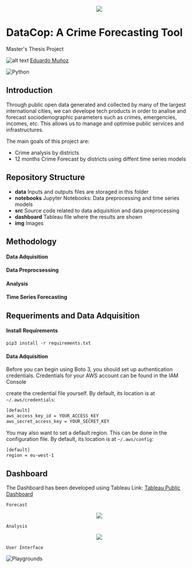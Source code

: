 <p align="center"> 
<img src="https://github.com/emunozlorenzo/MasterDataScience/blob/master/img/image2.png">
</p>

# DataCop: A Crime Forecasting Tool


Master's Thesis Project

![alt text](https://github.com/emunozlorenzo/MasterDataScience/blob/master/img/icon2.png "Logo Title Text 1") [Eduardo Muñoz](https://www.linkedin.com/in/eduardo-mu%C3%B1oz-lorenzo-14144a144/)

![Python](https://img.shields.io/badge/python-v3.6+-blue.svg)

## Introduction


Through public open data generated and collected by many of the largest international cities, we can develope tech products in order to analise and forecast sociodemographic parameters such as crimes, emergencies, incomes, etc.
This allows us to manage and optimise public services and infrastructures.

The main goals of this project are:

- Crime analysis by districts
- 12 months Crime Forecast by districts using diffent time series models

## Repository Structure


- __data__ Inputs and outputs files are storaged in this folder
- __notebooks__ Jupyter Notebooks: Data preprocessing and time series models
- __src__ Source code related to data adquisition and data preprocessing
- __dashboard__ Tableau file where the results are shown
- __img__ Images

## Methodology

#### Data Adquisition

#### Data Preprocsessing

#### Analysis

#### Time Series Forecasting


## Requeriments and Data Adquisition

#### Install Requirements

```
pip3 install -r requirements.txt
```

#### Data Adquisition

Before you can begin using Boto 3, you should set up authentication credentials. Credentials for your AWS account can be found in the IAM Console

create the credential file yourself. By default, its location is at ```~/.aws/credentials```:

```sh
[default]
aws_access_key_id = YOUR_ACCESS_KEY
aws_secret_access_key = YOUR_SECRET_KEY
```
You may also want to set a default region. This can be done in the configuration file. By default, its location is at ```~/.aws/config```:

```sh
[default]
region = eu-west-1
```

## Dashboard
The Dashboard has been developed using Tableau
Link: [Tableau Public Dashboard](https://public.tableau.com/views/DataCop_TFM_EML/Dashboard1?:embed=y&:display_count=yes&publish=yes&:origin=viz_share_link)

```
Forecast
```

<p align="center"> 
<img src="https://github.com/emunozlorenzo/DataCopCrimePrediction/blob/master/img/dataCopGreen.JPG">
</p>

```
Analysis
```

<p align="center"> 
<img src="https://github.com/emunozlorenzo/DataCopCrimePrediction/blob/master/img/dataCopBlue.JPG">
</p>


```
User Interface
```
![Playgrounds](https://github.com/emunozlorenzo/DataCopCrimePrediction/blob/master/img/dataCop.gif)
